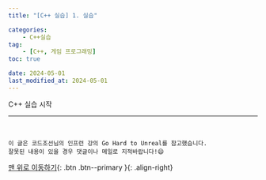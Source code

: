 ```yaml
---
title: "[C++ 실습] 1. 실습"

categories: 
    - C++실습
tag: 
    - [C++, 게임 프로그래밍]
toc: true

date: 2024-05-01
last_modified_at: 2024-05-01
---
```


C++ 실습 시작


***
<br>

    이 글은 코드조선님의 인프런 강의 Go Hard to Unreal를 참고했습니다.
    잘못된 내용이 있을 경우 댓글이나 메일로 지적바랍니다!😄

[맨 위로 이동하기](#){: .btn .btn--primary }{: .align-right}
